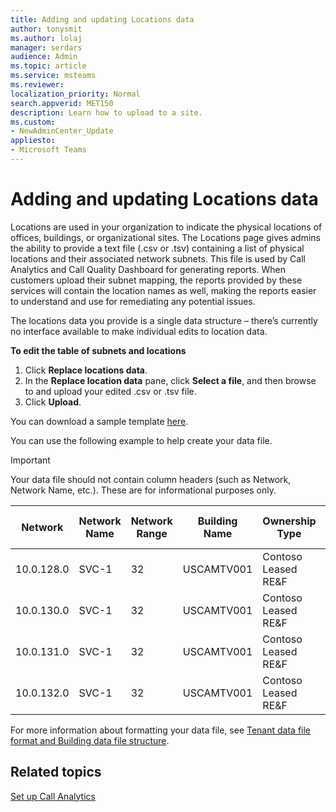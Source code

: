 ```yaml
---
title: Adding and updating Locations data
author: tonysmit
ms.author: lolaj
manager: serdars
audience: Admin
ms.topic: article
ms.service: msteams
ms.reviewer: 
localization_priority: Normal
search.appverid: MET150
description: Learn how to upload to a site.
ms.custom:
- NewAdminCenter_Update
appliesto: 
- Microsoft Teams
---
```


Adding and updating Locations data
============================

Locations are used in your organization to indicate the physical locations of offices, buildings, or organizational sites. The Locations page gives admins the ability to provide a text file (.csv or .tsv) containing a list of physical locations and their associated network subnets. This file is used by Call Analytics and Call Quality Dashboard for generating reports. When customers upload their subnet mapping, the reports provided by these services will contain the location names as well, making the reports easier to understand and use for remediating any potential issues.

The locations data you provide is a single data structure – there’s currently no interface available to make individual edits to location data. 

**To edit the table of subnets and locations**

1. Click **Replace locations data**.
2. In the **Replace location data** pane, click **Select a file**, and then browse to and upload your edited .csv or .tsv file. 
3. Click **Upload**. 


You can download a sample template [here](https://github.com/MicrosoftDocs/OfficeDocs-SkypeForBusiness/blob/live/Teams/downloads/locations-template.tsv?raw=true).

You can use the following example to help create your data file. 

> [!IMPORTANT]
> Your data file should not contain column headers (such as Network, Network Name, etc.). These are for informational purposes only. </br>

|Network|Network Name|Network Range|Building Name|Ownership Type|Building Type|Building Office Type|City|Zip Code|Country|State|Region|Inside Corp|Express Route|
|-|-|-|-|-|-|-|-|-|-|-|-|-|-|
|10.0.128.0	|SVC-1|32|USCAMTV001|Contoso Leased RE&F|Office|RE&F|Mountain View|94043|US|CA|US|1|1|
|10.0.130.0	|SVC-1|32|USCAMTV001|Contoso Leased RE&F|Office|RE&F|Mountain View|94043|US|CA|US|1|1|
|10.0.131.0	|SVC-1|32|USCAMTV001|Contoso Leased RE&F|Office|RE&F|Mountain View|94043|US|CA|US|1|1|
|10.0.132.0	|SVC-1|32|USCAMTV001|Contoso Leased RE&F|Office|RE&F|Mountain View|94043|US|CA|US|1|1|


For more information about formatting your data file, see [Tenant data file format and Building data file structure](turning-on-and-using-call-quality-dashboard.md#tenant-data-file-format-and-building-data-file-structure).


## Related topics

[Set up Call Analytics](set-up-call-analytics.md)